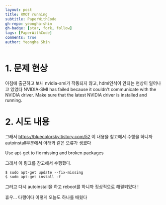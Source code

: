 ```yaml
---
layout: post
title: RMOT running
subtitle: PaperWithCode
gh-repo: yeongha-shin
gh-badge: [star, fork, follow]
tags: [PaperWithCode]
comments: true
author: Yeongha Shin
---
```


#  1. 문제 현상
아침에 출근하고 보니 nvidia-smi가 작동되지 않고, hdmi인식이 안되는 현상이 일어나고 있었다
NVIDIA-SMI has failed because it couldn't communicate with the NVIDIA driver. Make sure that the latest NVIDIA driver is installed and running.

# 2. 시도 내용
그래서 https://bluecolorsky.tistory.com/52 이 내용을 참고해서 수행을 하니까
autoinstall부분에서 아래와 같은 오류가 생겼다

Use apt-get to fix missing and broken packages

그래서 이 링크를 참고해서 수행했다.
```
$ sudo apt-get update --fix-missing
$ sudo apt-get install -f
```
그러고 다시 autoinstall을 하고 reboot를 하니까 정상적으로 해결되었다 !

휴우... 다행이다
이렇게 오늘도 하나를 배웠다
